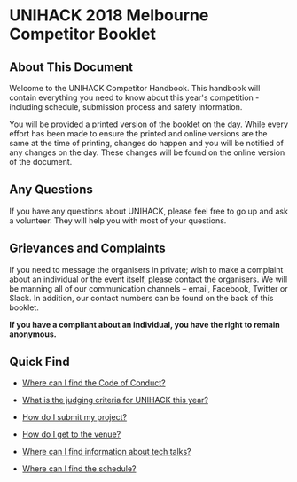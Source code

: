 # UNIHACK 2018 Melbourne Competitor Booklet

## About This Document

Welcome to the UNIHACK Competitor Handbook. This handbook will contain everything
you need to know about this year's competition - including schedule, submission
process and safety information.

You will be provided a printed version of the booklet on the day. While every
effort has been made to ensure the printed and online versions are the same at
the time of printing, changes do happen and you will be notified of any changes
on the day. These changes will be found on the online version of the document.

## Any Questions

If you have any questions about UNIHACK, please feel free to go up and ask a
volunteer. They will help you with most of your questions.

## Grievances and Complaints

If you need to message the organisers in private; wish to make a complaint about
an individual or the event itself, please contact the organisers. We will be
manning all of our communication channels – email, Facebook, Twitter or Slack.
In addition, our contact numbers can be found on the back of this booklet.

**If you have a compliant about an individual, you have the right to remain
anonymous.**

## Quick Find

- [Where can I find the Code of Conduct?](safety/code-of-conduct.md)

- [What is the judging criteria for UNIHACK this year?](judging/index.md)

- [How do I submit my project?](judging/submission.md)

- [How do I get to the venue?](event-information/venue.md)

- [Where can I find information about tech talks?](event-information/tech-talks.md)

- [Where can I find the schedule?](event-information/schedule.md)
